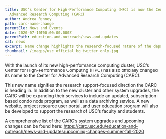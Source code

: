 ```yaml
---
title: USC’s Center for High-Performance Computing (HPC) is now the Center for
  Advanced Research Computing (CARC)
author: Andrea Renney
path: carc-name-change
parentEle: News and Events
date: 2020-07-10T00:00:00.000Z
parentPath: education-and-outreach/news-and-updates
cat: news
excerpt: Name change highlights the research-focused nature of the department
thumbnail: /images/usc_official_bg_twitter_only.jpg
---
```

With the launch of its new high-performance computing cluster, USC’s Center for High-Performance Computing (HPC) has also officially changed its name to the Center for Advanced Research Computing (CARC).

This new name signifies the research support-focused direction the CARC is heading in. In addition to the new cluster and other system upgrades, the CARC will be expanding their services to include an updated, subscription-based condo node program, as well as a data archiving service. A new website, project resource user portal, and user education program will also be developed to support the research of USC’s faculty and students.

A comprehensive list of the CARC’s system upgrades and upcoming changes can be found here: <https://carc.usc.edu/education-and-outreach/news-and-updates/upcoming-changes-summer-fall-2020>